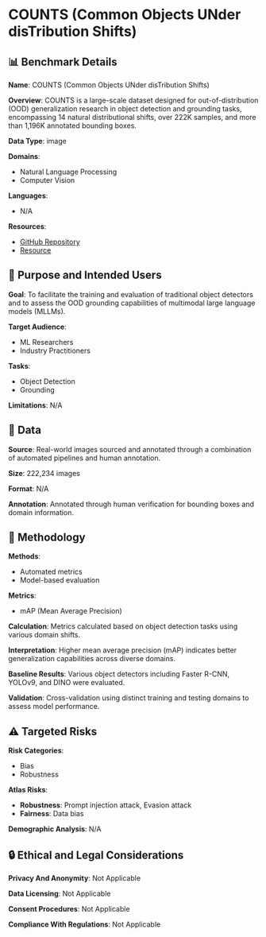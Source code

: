 # COUNTS (Common Objects UNder disTribution Shifts)

## 📊 Benchmark Details

**Name**: COUNTS (Common Objects UNder disTribution Shifts)

**Overview**: COUNTS is a large-scale dataset designed for out-of-distribution (OOD) generalization research in object detection and grounding tasks, encompassing 14 natural distributional shifts, over 222K samples, and more than 1,196K annotated bounding boxes.

**Data Type**: image

**Domains**:
- Natural Language Processing
- Computer Vision

**Languages**:
- N/A

**Resources**:
- [GitHub Repository](https://github.com/jiansheng-li/COUNTS_benchmark)
- [Resource](https://huggingface.co/datasets/jianshengli/COUNTS)

## 🎯 Purpose and Intended Users

**Goal**: To facilitate the training and evaluation of traditional object detectors and to assess the OOD grounding capabilities of multimodal large language models (MLLMs).

**Target Audience**:
- ML Researchers
- Industry Practitioners

**Tasks**:
- Object Detection
- Grounding

**Limitations**: N/A

## 💾 Data

**Source**: Real-world images sourced and annotated through a combination of automated pipelines and human annotation.

**Size**: 222,234 images

**Format**: N/A

**Annotation**: Annotated through human verification for bounding boxes and domain information.

## 🔬 Methodology

**Methods**:
- Automated metrics
- Model-based evaluation

**Metrics**:
- mAP (Mean Average Precision)

**Calculation**: Metrics calculated based on object detection tasks using various domain shifts.

**Interpretation**: Higher mean average precision (mAP) indicates better generalization capabilities across diverse domains.

**Baseline Results**: Various object detectors including Faster R-CNN, YOLOv9, and DINO were evaluated.

**Validation**: Cross-validation using distinct training and testing domains to assess model performance.

## ⚠️ Targeted Risks

**Risk Categories**:
- Bias
- Robustness

**Atlas Risks**:
- **Robustness**: Prompt injection attack, Evasion attack
- **Fairness**: Data bias

**Demographic Analysis**: N/A

## 🔒 Ethical and Legal Considerations

**Privacy And Anonymity**: Not Applicable

**Data Licensing**: Not Applicable

**Consent Procedures**: Not Applicable

**Compliance With Regulations**: Not Applicable
